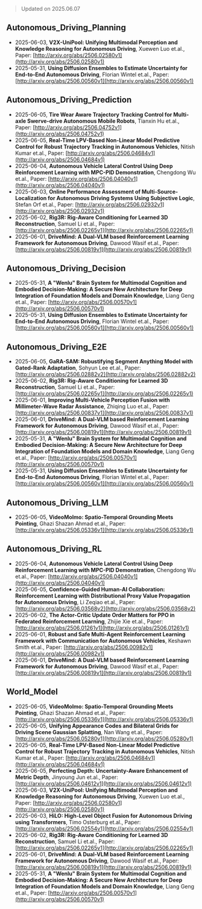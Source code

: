 > Updated on 2025.06.07

## Autonomous_Driving_Planning

- 2025-06-03, **V2X-UniPool: Unifying Multimodal Perception and Knowledge Reasoning for Autonomous Driving**, Xuewen Luo et.al., Paper: [http://arxiv.org/abs/2506.02580v1](http://arxiv.org/abs/2506.02580v1)
- 2025-05-31, **Using Diffusion Ensembles to Estimate Uncertainty for End-to-End Autonomous Driving**, Florian Wintel et.al., Paper: [http://arxiv.org/abs/2506.00560v1](http://arxiv.org/abs/2506.00560v1)

## Autonomous_Driving_Prediction

- 2025-06-05, **Tire Wear Aware Trajectory Tracking Control for Multi-axle Swerve-drive Autonomous Mobile Robots**, Tianxin Hu et.al., Paper: [http://arxiv.org/abs/2506.04752v1](http://arxiv.org/abs/2506.04752v1)
- 2025-06-05, **Real-Time LPV-Based Non-Linear Model Predictive Control for Robust Trajectory Tracking in Autonomous Vehicles**, Nitish Kumar et.al., Paper: [http://arxiv.org/abs/2506.04684v1](http://arxiv.org/abs/2506.04684v1)
- 2025-06-04, **Autonomous Vehicle Lateral Control Using Deep Reinforcement Learning with MPC-PID Demonstration**, Chengdong Wu et.al., Paper: [http://arxiv.org/abs/2506.04040v1](http://arxiv.org/abs/2506.04040v1)
- 2025-06-03, **Online Performance Assessment of Multi-Source-Localization for Autonomous Driving Systems Using Subjective Logic**, Stefan Orf et.al., Paper: [http://arxiv.org/abs/2506.02932v1](http://arxiv.org/abs/2506.02932v1)
- 2025-06-02, **Rig3R: Rig-Aware Conditioning for Learned 3D Reconstruction**, Samuel Li et.al., Paper: [http://arxiv.org/abs/2506.02265v1](http://arxiv.org/abs/2506.02265v1)
- 2025-06-01, **DriveMind: A Dual-VLM based Reinforcement Learning Framework for Autonomous Driving**, Dawood Wasif et.al., Paper: [http://arxiv.org/abs/2506.00819v1](http://arxiv.org/abs/2506.00819v1)

## Autonomous_Driving_Decision

- 2025-05-31, **A "Wenlu" Brain System for Multimodal Cognition and Embodied Decision-Making: A Secure New Architecture for Deep Integration of Foundation Models and Domain Knowledge**, Liang Geng et.al., Paper: [http://arxiv.org/abs/2506.00570v1](http://arxiv.org/abs/2506.00570v1)
- 2025-05-31, **Using Diffusion Ensembles to Estimate Uncertainty for End-to-End Autonomous Driving**, Florian Wintel et.al., Paper: [http://arxiv.org/abs/2506.00560v1](http://arxiv.org/abs/2506.00560v1)

## Autonomous_Driving_E2E

- 2025-06-05, **GaRA-SAM: Robustifying Segment Anything Model with Gated-Rank Adaptation**, Sohyun Lee et.al., Paper: [http://arxiv.org/abs/2506.02882v2](http://arxiv.org/abs/2506.02882v2)
- 2025-06-02, **Rig3R: Rig-Aware Conditioning for Learned 3D Reconstruction**, Samuel Li et.al., Paper: [http://arxiv.org/abs/2506.02265v1](http://arxiv.org/abs/2506.02265v1)
- 2025-06-01, **Improving Multi-Vehicle Perception Fusion with Millimeter-Wave Radar Assistance**, Zhiqing Luo et.al., Paper: [http://arxiv.org/abs/2506.00837v1](http://arxiv.org/abs/2506.00837v1)
- 2025-06-01, **DriveMind: A Dual-VLM based Reinforcement Learning Framework for Autonomous Driving**, Dawood Wasif et.al., Paper: [http://arxiv.org/abs/2506.00819v1](http://arxiv.org/abs/2506.00819v1)
- 2025-05-31, **A "Wenlu" Brain System for Multimodal Cognition and Embodied Decision-Making: A Secure New Architecture for Deep Integration of Foundation Models and Domain Knowledge**, Liang Geng et.al., Paper: [http://arxiv.org/abs/2506.00570v1](http://arxiv.org/abs/2506.00570v1)
- 2025-05-31, **Using Diffusion Ensembles to Estimate Uncertainty for End-to-End Autonomous Driving**, Florian Wintel et.al., Paper: [http://arxiv.org/abs/2506.00560v1](http://arxiv.org/abs/2506.00560v1)

## Autonomous_Driving_LLM

- 2025-06-05, **VideoMolmo: Spatio-Temporal Grounding Meets Pointing**, Ghazi Shazan Ahmad et.al., Paper: [http://arxiv.org/abs/2506.05336v1](http://arxiv.org/abs/2506.05336v1)

## Autonomous_Driving_RL

- 2025-06-04, **Autonomous Vehicle Lateral Control Using Deep Reinforcement Learning with MPC-PID Demonstration**, Chengdong Wu et.al., Paper: [http://arxiv.org/abs/2506.04040v1](http://arxiv.org/abs/2506.04040v1)
- 2025-06-05, **Confidence-Guided Human-AI Collaboration: Reinforcement Learning with Distributional Proxy Value Propagation for Autonomous Driving**, Li Zeqiao et.al., Paper: [http://arxiv.org/abs/2506.03568v2](http://arxiv.org/abs/2506.03568v2)
- 2025-06-02, **The Actor-Critic Update Order Matters for PPO in Federated Reinforcement Learning**, Zhijie Xie et.al., Paper: [http://arxiv.org/abs/2506.01261v1](http://arxiv.org/abs/2506.01261v1)
- 2025-06-01, **Robust and Safe Multi-Agent Reinforcement Learning Framework with Communication for Autonomous Vehicles**, Keshawn Smith et.al., Paper: [http://arxiv.org/abs/2506.00982v1](http://arxiv.org/abs/2506.00982v1)
- 2025-06-01, **DriveMind: A Dual-VLM based Reinforcement Learning Framework for Autonomous Driving**, Dawood Wasif et.al., Paper: [http://arxiv.org/abs/2506.00819v1](http://arxiv.org/abs/2506.00819v1)

## World_Model

- 2025-06-05, **VideoMolmo: Spatio-Temporal Grounding Meets Pointing**, Ghazi Shazan Ahmad et.al., Paper: [http://arxiv.org/abs/2506.05336v1](http://arxiv.org/abs/2506.05336v1)
- 2025-06-05, **Unifying Appearance Codes and Bilateral Grids for Driving Scene Gaussian Splatting**, Nan Wang et.al., Paper: [http://arxiv.org/abs/2506.05280v1](http://arxiv.org/abs/2506.05280v1)
- 2025-06-05, **Real-Time LPV-Based Non-Linear Model Predictive Control for Robust Trajectory Tracking in Autonomous Vehicles**, Nitish Kumar et.al., Paper: [http://arxiv.org/abs/2506.04684v1](http://arxiv.org/abs/2506.04684v1)
- 2025-06-05, **Perfecting Depth: Uncertainty-Aware Enhancement of Metric Depth**, Jinyoung Jun et.al., Paper: [http://arxiv.org/abs/2506.04612v1](http://arxiv.org/abs/2506.04612v1)
- 2025-06-03, **V2X-UniPool: Unifying Multimodal Perception and Knowledge Reasoning for Autonomous Driving**, Xuewen Luo et.al., Paper: [http://arxiv.org/abs/2506.02580v1](http://arxiv.org/abs/2506.02580v1)
- 2025-06-03, **HiLO: High-Level Object Fusion for Autonomous Driving using Transformers**, Timo Osterburg et.al., Paper: [http://arxiv.org/abs/2506.02554v1](http://arxiv.org/abs/2506.02554v1)
- 2025-06-02, **Rig3R: Rig-Aware Conditioning for Learned 3D Reconstruction**, Samuel Li et.al., Paper: [http://arxiv.org/abs/2506.02265v1](http://arxiv.org/abs/2506.02265v1)
- 2025-06-01, **DriveMind: A Dual-VLM based Reinforcement Learning Framework for Autonomous Driving**, Dawood Wasif et.al., Paper: [http://arxiv.org/abs/2506.00819v1](http://arxiv.org/abs/2506.00819v1)
- 2025-05-31, **A "Wenlu" Brain System for Multimodal Cognition and Embodied Decision-Making: A Secure New Architecture for Deep Integration of Foundation Models and Domain Knowledge**, Liang Geng et.al., Paper: [http://arxiv.org/abs/2506.00570v1](http://arxiv.org/abs/2506.00570v1)

